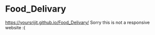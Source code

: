 # Food_Delivary
<a> https://yoursrijit.github.io/Food_Delivary/ </a>
Sorry this is not a  responsive website :( 
